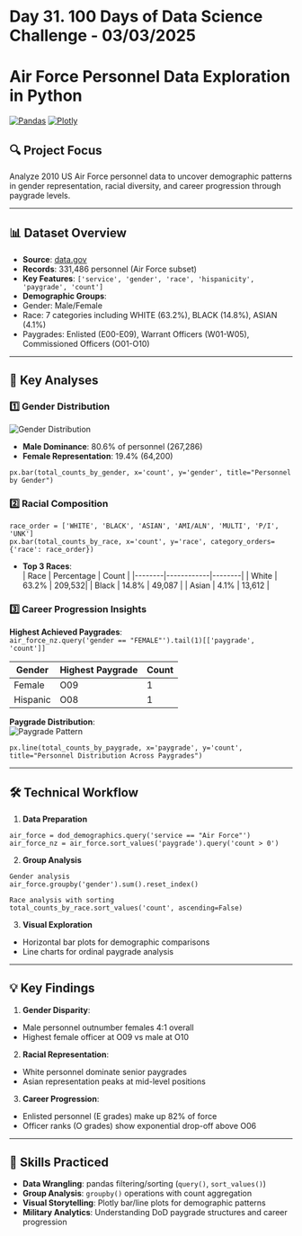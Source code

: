 # Day 31. 100 Days of Data Science Challenge - 03/03/2025

# Air Force Personnel Data Exploration in Python
[![Pandas](https://img.shields.io/badge/Pandas-Data%20Analysis-%23150458)](https://pandas.pydata.org/) 
[![Plotly](https://img.shields.io/badge/Plotly-Visualization-3F4F75)](https://plotly.com/python/)

## 🔍 Project Focus  
Analyze 2010 US Air Force personnel data to uncover demographic patterns in gender representation, racial diversity, and career progression through paygrade levels.

---

## 📊 Dataset Overview  
- **Source**: [data.gov](https://catalog.data.gov/dataset/demographics-profile-of-active-duty-military-personnel)
- **Records**: 331,486 personnel (Air Force subset)
- **Key Features**:
  ```['service', 'gender', 'race', 'hispanicity', 'paygrade', 'count']```
- **Demographic Groups**:
- Gender: Male/Female
- Race: 7 categories including WHITE (63.2%), BLACK (14.8%), ASIAN (4.1%)
- Paygrades: Enlisted (E00-E09), Warrant Officers (W01-W05), Commissioned Officers (O01-O10)

---

## 🔬 Key Analyses  

### 1️⃣ Gender Distribution  
![Gender Distribution](https://github.com/user-attachments/assets/f079085a-b9b1-4704-981e-900e3b625736)  
- **Male Dominance**: 80.6% of personnel (267,286)  
- **Female Representation**: 19.4% (64,200)  

```px.bar(total_counts_by_gender, x='count', y='gender', title="Personnel by Gender")```

### 2️⃣ Racial Composition  
```
race_order = ['WHITE', 'BLACK', 'ASIAN', 'AMI/ALN', 'MULTI', 'P/I', 'UNK']
px.bar(total_counts_by_race, x='count', y='race', category_orders={'race': race_order})
```
- **Top 3 Races**:  
  | Race   | Percentage | Count  |
  |--------|------------|--------|
  | White  | 63.2%      | 209,532|
  | Black  | 14.8%      | 49,087 |
  | Asian  | 4.1%       | 13,612 |

### 3️⃣ Career Progression Insights  
**Highest Achieved Paygrades**:  
```air_force_nz.query('gender == "FEMALE"').tail(1)[['paygrade', 'count']]```

| Gender | Highest Paygrade | Count |
|--------|------------------|-------|
| Female | O09              | 1     |
| Hispanic| O08             | 1     |

**Paygrade Distribution**:  
![Paygrade Pattern](https://github.com/user-attachments/assets/9c211a1e-2547-4d0e-84e6-4610fcb3d0b5)  

```
px.line(total_counts_by_paygrade, x='paygrade', y='count', title="Personnel Distribution Across Paygrades")
```
---

## 🛠️ Technical Workflow  
1. **Data Preparation**
```
air_force = dod_demographics.query('service == "Air Force"')
air_force_nz = air_force.sort_values('paygrade').query('count > 0')
```

2. **Group Analysis**  
```
Gender analysis
air_force.groupby('gender').sum().reset_index()

Race analysis with sorting
total_counts_by_race.sort_values('count', ascending=False)
```

3. **Visual Exploration**  
- Horizontal bar plots for demographic comparisons  
- Line charts for ordinal paygrade analysis  

---

## 💡 Key Findings  
1. **Gender Disparity**:  
- Male personnel outnumber females 4:1 overall  
- Highest female officer at O09 vs male at O10

2. **Racial Representation**:  
- White personnel dominate senior paygrades  
- Asian representation peaks at mid-level positions

3. **Career Progression**:  
- Enlisted personnel (E grades) make up 82% of force  
- Officer ranks (O grades) show exponential drop-off above O06

---

## 🧠 Skills Practiced  
- **Data Wrangling**: pandas filtering/sorting (`query()`, `sort_values()`)  
- **Group Analysis**: `groupby()` operations with count aggregation  
- **Visual Storytelling**: Plotly bar/line plots for demographic patterns  
- **Military Analytics**: Understanding DoD paygrade structures and career progression

